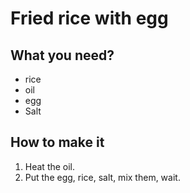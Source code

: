 # Fried rice with egg

## What you need? 
- rice
- oil
- egg
- Salt

## How to make it
1. Heat the oil. 
2. Put the egg, rice, salt, mix them, wait.
